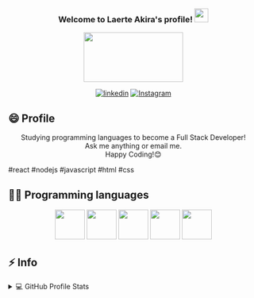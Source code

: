<h3 align="center">
  Welcome to Laerte Akira's profile!
  <img src="https://media.giphy.com/media/hvRJCLFzcasrR4ia7z/giphy.gif" width="28">
</h3>

<p align="center">
  <img src="https://media4.giphy.com/media/RbDKaczqWovIugyJmW/giphy.gif?cid=ecf05e4775vhg0yzkobgtk7l1r6jigmwqywsxxy10ns26mmz&rid=giphy.gif&ct=g" width="200" height="100">
</p>

<p align="center">
  <a href="https://www.linkedin.com/in/laerte-akira/">
    <img alt="linkedin" title="Access my Linkedin Profile" src="https://img.shields.io/badge/-LinkedIn-blue?style=flat&logo=Linkedin&logoColor=white&link=https://www.linkedin.com/in/laerte-akira/)"/></a> 
  <a href="https://www.instagram.com/laerteakira/">
    <img alt="Instagram" title="Access my Instagram Profile" src="https://img.shields.io/badge/-Instagram-C13584?style=flat&labelColor=C13584&logo=instagram&logoColor=white&link=https://www.instagram.com/laerteakira/"/></a> 
</p>

## 😄 Profile
<p align="center">
Studying programming languages to become a Full Stack Developer!</br>
Ask me anything or email me.</br>
Happy Coding!😊

#react #nodejs #javascript #html #css
</p>

## 👨‍💻 Programming languages
<p align="center">
 <img width="60px" src="https://cdn.jsdelivr.net/gh/devicons/devicon/icons/react/react-original-wordmark.svg"/>
 <img width="60px" src="https://cdn.jsdelivr.net/gh/devicons/devicon/icons/nodejs/nodejs-plain.svg" />
 <img width="60px" src="https://cdn.jsdelivr.net/gh/devicons/devicon/icons/javascript/javascript-original.svg" />
 <img width="60px" src="https://cdn.jsdelivr.net/gh/devicons/devicon/icons/html5/html5-original-wordmark.svg" />
  <img width="60px" src="https://cdn.jsdelivr.net/gh/devicons/devicon/icons/css3/css3-original-wordmark.svg" />
</p>

## ⚡ Info

<details>
  <summary>💻 GitHub Profile Stats</summary>
  <div>
  <a href="https://github.com/lalakira123">
  <img  width="400px" src="https://github-readme-stats.vercel.app/api/top-langs/?username=lalakira123&layout=compact&langs_count=7&theme=dracula"/>
  <img  width="400px" src="https://github-readme-stats.vercel.app/api?username=lalakira123&show_icons=true&theme=dracula&include_all_commits=true&count_private=true"/>
  </div>
  <b>Note:</b> Top languages is only a metric of the languages my public code consists of and doesn't reflect experience or skill level. 
</details>
